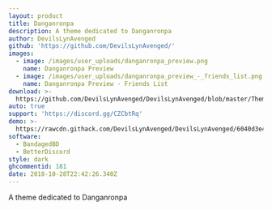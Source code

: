 ```yaml
---
layout: product
title: Danganronpa
description: A theme dedicated to Danganronpa
author: DevilsLynAvenged
github: 'https://github.com/DevilsLynAvenged/'
images:
  - image: /images/user_uploads/danganronpa_preview.png
    name: Danganronpa Preview
  - image: /images/user_uploads/danganronpa_preview_-_friends_list.png
    name: Danganronpa Preview - Friends List
download: >-
  https://github.com/DevilsLynAvenged/DevilsLynAvenged/blob/master/Theme_Group_2/Danganronpa.theme.css
auto: true
support: 'https://discord.gg/CZCbtRq'
demo: >-
  https://rawcdn.githack.com/DevilsLynAvenged/DevilsLynAvenged/6040d3e4b48bdc886155cc960124e225d3f681ea/Theme_Group_2/Danganronpa.theme.css
software:
  - BandagedBD
  - BetterDiscord
style: dark
ghcommentid: 181
date: 2018-10-28T22:42:26.340Z
---
```

A theme dedicated to Danganronpa